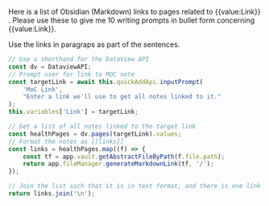 
Here is a list of Obsidian (Markdown) links to pages related to {{value:Link}} .
Please use these to give me 10 writing prompts in bullet form concerning {{value:Link}}.

Use the links in paragraps as part of the sentences.

```js quickadd
// Use a shorthand for the DataView API
const dv = DataviewAPI;
// Prompt user for link to MOC note
const targetLink = await this.quickAddApi.inputPrompt(
    'MoC Link',
    "Enter a link we'll use to get all notes linked to it."
);
this.variables['Link'] = targetLink;

// Get a list of all notes linked to the target link
const healthPages = dv.pages(targetLink).values;
// Format the notes as [[links]]
const links = healthPages.map((f) => {
    const tf = app.vault.getAbstractFileByPath(f.file.path);
    return app.fileManager.generateMarkdownLink(tf, '/');
});

// Join the list such that it is in text format, and there is one link per line
return links.join('\n');
```
